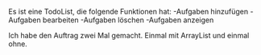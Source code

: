 Es ist eine TodoList, die folgende Funktionen hat:
-Aufgaben hinzufügen
-Aufgaben bearbeiten
-Aufgaben löschen
-Aufgaben anzeigen

Ich habe den Auftrag zwei Mal gemacht. Einmal mit ArrayList und einmal ohne. 

